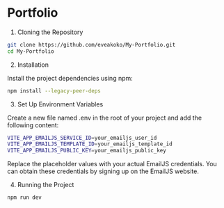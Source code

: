 # Portfolio

1. Cloning the Repository
```bash
git clone https://github.com/eveakoko/My-Portfolio.git
cd My-Portfolio
```

2. Installation

Install the project dependencies using npm:
```bash
npm install --legacy-peer-deps
```

3. Set Up Environment Variables

Create a new file named .env in the root of your project and add the following content:

```bash
VITE_APP_EMAILJS_SERVICE_ID=your_emailjs_user_id
VITE_APP_EMAILJS_TEMPLATE_ID=your_emailjs_template_id
VITE_APP_EMAILJS_PUBLIC_KEY=your_emailjs_public_key
```

Replace the placeholder values with your actual EmailJS credentials. You can obtain these credentials by signing up on the EmailJS website.

4. Running the Project
```bash
npm run dev
```
